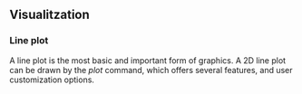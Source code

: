 ## Visualitzation

### Line plot
A line plot is the most basic and important form of graphics. A 2D line plot can be drawn by the _plot_ command, which offers several features, and user customization options.


